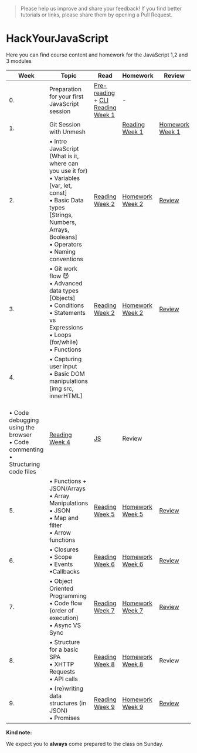 >Please help us improve and share your feedback! If you find better tutorials or links, please share them by opening a Pull Request.

# HackYourJavaScript

Here you can find course content and homework for the JavaScript 1,2 and 3 modules

|Week|Topic|Read|Homework|Review|
|----|-----|----|--------|------|
|0.|Preparation for your first JavaScript session|[Pre-reading](https://github.com/HackYourFuture/JavaScript/tree/master/Week0) + [CLI Reading Week 1](https://github.com/HackYourFuture/CommandLine/blob/master/Lecture-1.md)|-|
|1.|Git Session with Unmesh||[Reading Week 1](https://github.com/HackYourFuture/JavaScript/tree/master/Week1/README.md) | [Homework Week 1](https://github.com/HackYourFuture/JavaScript/tree/master/Week1/MAKEME.md)|[Review](https://github.com/HackYourFuture/JavaScript/blob/master/Week1/REVIEW.md)|
|2.|• Intro JavaScript (What is it, where can you use it for)<br>• Variables [var, let, const]<br>• Basic Data types [Strings, Numbers, Arrays, Booleans]<br>• Operators <br>• Naming conventions|[Reading Week 2](https://github.com/HackYourFuture/JavaScript/tree/master/Week2/README.md)|[Homework Week 2](https://github.com/HackYourFuture/JavaScript/tree/master/Week2/MAKEME.md)|[Review](https://github.com/HackYourFuture/JavaScript/blob/master/Week2/REVIEW.md)|
|3.|• Git work flow :smiling_imp:<br>• Advanced data types [Objects] <br>• Conditions <br>• Statements vs Expressions<br> • Loops (for/while)<br>• Functions |[Reading Week 2](https://github.com/HackYourFuture/JavaScript/tree/master/Week2/README.md)|[Homework Week 2](https://github.com/HackYourFuture/JavaScript/tree/master/Week2/MAKEME.md)|[Review](https://github.com/HackYourFuture/JavaScript/blob/master/Week2/REVIEW.md)|
|4.|• Capturing user input <br>• Basic DOM manipulations [img src, innerHTML]
<br>• Code debugging using the browser <br>• Code commenting<br>• Structuring code files|[Reading Week 4](https://github.com/HackYourFuture/JavaScript/tree/master/Week4)|[JS](https://github.com/HackYourFuture/JavaScript/tree/master/Week4/MAKEME.md)|Review|
|5.|• Functions + JSON/Arrays<br>• Array Manipulations<br>• JSON<br>• Map and filter<br>• Arrow functions |[Reading Week 5](https://github.com/HackYourFuture/JavaScript/tree/master/Week5)|[Homework Week 5](https://github.com/HackYourFuture/JavaScript/tree/master/Week5/MAKEME.md)|[Review](https://github.com/HackYourFuture/JavaScript/blob/master/Week5/REVIEW.MD)|
|6.|• Closures <br>• Scope <br>• Events <br>•Callbacks|[Reading Week 6](https://github.com/HackYourFuture/JavaScript/tree/master/Week6)|[Homework Week 6](https://github.com/HackYourFuture/JavaScript/tree/master/Week6/MAKEME.md)|[Review](https://github.com/HackYourFuture/JavaScript/blob/master/Week6/REVIEW.md)|
|7.|• Object Oriented Programming <br>• Code flow (order of execution) <br>• Async VS Sync|[Reading Week 7](https://github.com/HackYourFuture/JavaScript/tree/master/Week7)|[Homework Week 7](https://github.com/HackYourFuture/JavaScript/tree/master/Week7/MAKEME.md)|[Review](https://github.com/HackYourFuture/JavaScript/blob/master/Week7/REVIEW.md)|
|8.|• Structure for a basic SPA <br>• XHTTP Requests <br>• API calls|[Reading Week 8](https://github.com/HackYourFuture/JavaScript/tree/master/Week8/README.md)|[Homework Week 8](https://github.com/HackYourFuture/JavaScript/tree/master/Week8/MAKEME.md)|Review|
|9.|• (re)writing data structures (in JSON) <br>• Promises|[Reading Week 9](https://github.com/HackYourFuture/JavaScript/blob/master/Week9/README.md)|[Homework Week 9](https://github.com/HackYourFuture/JavaScript/blob/master/Week9/MAKEME.md)|[Review](https://github.com/HackYourFuture/JavaScript/blob/master/Week9/REVIEW.md)|


__Kind note:__

We expect you to __always__ come prepared to the class on Sunday.
<!-- 
### Overall
A good understanding of all the above mentioned topics. Want to check your Knowledge? Go through the [JavaScript Fundamentals README](https://github.com/HackYourFuture/JavaScript/tree/master/fundamentals) and research/ ask for help (Slack!) with the concepts that are not entirely clear. -->


